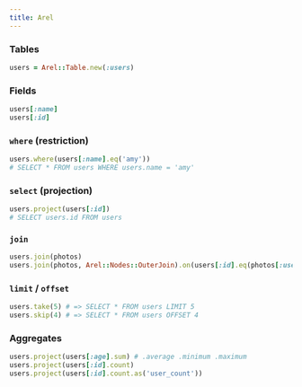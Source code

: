 ```yaml
---
title: Arel
---
```


### Tables

```rb
users = Arel::Table.new(:users)
```

### Fields

```rb
users[:name]
users[:id]
```

### `where` (restriction)

```rb
users.where(users[:name].eq('amy'))
# SELECT * FROM users WHERE users.name = 'amy'
```

### `select` (projection)

```rb
users.project(users[:id])
# SELECT users.id FROM users
```

### `join`

```rb
users.join(photos)
users.join(photos, Arel::Nodes::OuterJoin).on(users[:id].eq(photos[:user_id]))
```

### `limit` / `offset`

```rb
users.take(5) # => SELECT * FROM users LIMIT 5
users.skip(4) # => SELECT * FROM users OFFSET 4
```

### Aggregates

```rb
users.project(users[:age].sum) # .average .minimum .maximum
users.project(users[:id].count)
users.project(users[:id].count.as('user_count'))
```
